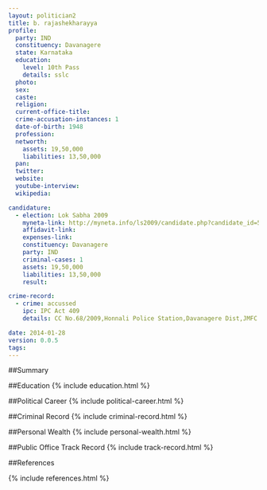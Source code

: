 ```yaml
---
layout: politician2
title: b. rajashekharayya
profile: 
  party: IND
  constituency: Davanagere
  state: Karnataka
  education: 
    level: 10th Pass
    details: sslc
  photo: 
  sex: 
  caste: 
  religion: 
  current-office-title: 
  crime-accusation-instances: 1
  date-of-birth: 1948
  profession: 
  networth: 
    assets: 19,50,000
    liabilities: 13,50,000
  pan: 
  twitter: 
  website: 
  youtube-interview: 
  wikipedia: 

candidature: 
  - election: Lok Sabha 2009
    myneta-link: http://myneta.info/ls2009/candidate.php?candidate_id=5955
    affidavit-link: 
    expenses-link: 
    constituency: Davanagere 
    party: IND
    criminal-cases: 1
    assets: 19,50,000
    liabilities: 13,50,000
    result:  

crime-record: 
  - crime: accussed
    ipc: IPC Act 409
    details: CC No.68/2009,Honnali Police Station,Davanagere Dist,JMFC Court-Honnali,date.16/1/2007 to 23/10/2008 

date: 2014-01-28
version: 0.0.5
tags: 
---
```

##Summary


##Education
{% include education.html %}


##Political Career
{% include political-career.html %}


##Criminal Record
{% include criminal-record.html %}


##Personal Wealth
{% include personal-wealth.html %}


##Public Office Track Record
{% include track-record.html %}


##References


{% include references.html %}